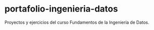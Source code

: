 # portafolio-ingenieria-datos
Proyectos y ejercicios del curso Fundamentos de la Ingeniería de Datos.
